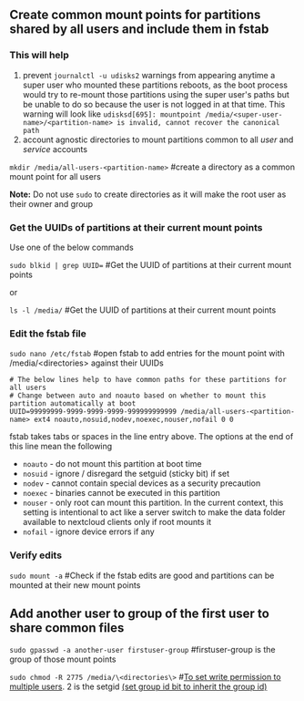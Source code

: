 ## Create common mount points for partitions shared by all users and include them in fstab

### This will help 
1. prevent `journalctl -u udisks2` warnings from appearing anytime a super user who mounted these partitions reboots, as the boot process would try to re-mount those partitions using the super user's paths but be unable to do so because the user is not logged in at that time. This warning will look like `udisksd[695]: mountpoint /media/<super-user-name>/<partition-name> is invalid, cannot recover the canonical path`
2. account agnostic directories to mount partitions common to all _user_ and _service_ accounts
 
`mkdir /media/all-users-<partition-name>` #create a directory as a common mount point for all users

**Note:** Do not use `sudo` to create directories as it will make the root user as their owner and group 

### Get the UUIDs of partitions at their current mount points 

Use one of the below commands

`sudo blkid | grep UUID=` #Get the UUID of partitions at their current mount points

or

`ls -l /media/` #Get the UUID of partitions at their current mount points

### Edit the fstab file

`sudo nano /etc/fstab` #open fstab to add entries for the mount point with /media/\<directories\> against their UUIDs
 
 ```
# The below lines help to have common paths for these partitions for all users
# Change between auto and noauto based on whether to mount this partition automatically at boot
UUID=99999999-9999-9999-9999-999999999999 /media/all-users-<partition-name> ext4 noauto,nosuid,nodev,noexec,nouser,nofail 0 0
```
fstab takes tabs or spaces in the line entry above. The options at the end of this line mean the following 
* `noauto` - do not mount this partition at boot time
* `nosuid` - ignore / disregard the setguid (sticky bit) if set
* `nodev` - cannot contain special devices as a security precaution
* `noexec` - binaries cannot be executed in this partition
* `nouser` - only root can mount this partition. In the current context, this setting is intentional to act like a server switch to make the data folder available to nextcloud clients only if root mounts it
* `nofail` - ignore device errors if any

### Verify edits

`sudo mount -a` #Check if the fstab edits are good and partitions can be mounted at their new mount points

## Add another user to group of the first user to share common files

`sudo gpasswd -a another-user firstuser-group` #firstuser-group is the group of those mount points

`sudo chmod -R 2775 /media/\<directories\>` #[To set write permission to multiple users](https://ubuntuforums.org/archive/index.php/t-2017287.html). 2 is the setgid [(set group id bit to inherit the group id)](https://linuxconfig.org/how-to-use-special-permissions-the-setuid-setgid-and-sticky-bits)
